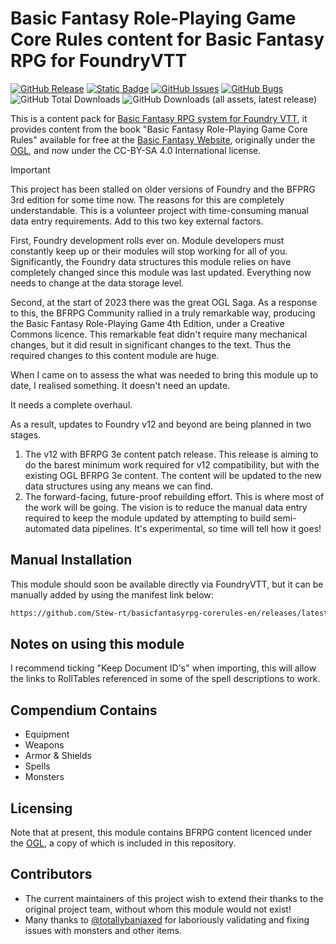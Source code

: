 # Basic Fantasy Role-Playing Game Core Rules content for Basic Fantasy RPG for FoundryVTT

[![GitHub Release](https://img.shields.io/github/v/release/DC23/basicfantasyrpg-corerules-en?label=Release&color=blue&logo=GitHub)](https://github.com/DC23/basicfantasyrpg-corerules-en/releases/latest)
[![Static Badge](https://img.shields.io/badge/Foundry%20Version-9_--_10-orange?logo=foundry-virtual-tabletop)](https://foundryvtt.com/)
[![GitHub Issues](https://img.shields.io/github/issues-raw/DC23/basicfantasyrpg-corerules-en?label=Tasks&logo=GitHub)](https://github.com/DC23/basicfantasyrpg-corerules-en/issues)
[![GitHub Bugs](https://img.shields.io/github/issues-raw/DC23/basicfantasyrpg-corerules-en/bug?logo=GitHub&label=Bugs&color=red)](https://github.com/DC23/basicfantasyrpg-corerules-en/issues?q=is%3Aopen+is%3Aissue+label%3Abug)
![GitHub Total Downloads](https://img.shields.io/github/downloads/DC23/basicfantasyrpg-corerules-en/total?logo=GitHub&label=Downloads)
![GitHub Downloads (all assets, latest release)](https://img.shields.io/github/downloads/DC23/basicfantasyrpg-corerules-en/latest/total?logo=GitHub&label=Downloads%3A%20Latest)

This is a content pack for [Basic Fantasy RPG system for Foundry VTT](https://www.github.com/orffen/basicfantasyrpg), it provides content from the book "Basic Fantasy Role-Playing Game Core Rules" available for free at the [Basic Fantasy Website](https://www.basicfantasy.org/), originally under the [OGL](./LICENSE), and now under the CC-BY-SA 4.0 International license.

> [!IMPORTANT]  
> This project has been stalled on older versions of Foundry and the BFPRG 3rd edition for some time now.
> The reasons for this are completely understandable. This is a volunteer project with time-consuming manual data entry
> requirements. Add to this two key external factors.
>
> First, Foundry development rolls ever on. Module developers must constantly keep up or their modules will stop working for all of you. Significantly, the Foundry data structures this module relies on have completely changed since this module was last updated. Everything now needs to change at the data storage level.
>
> Second, at the start of 2023 there was the great OGL Saga. As a response to this, the BFRPG Community rallied
> in a truly remarkable way, producing the Basic Fantasy Role-Playing Game 4th Edition, under a Creative Commons licence. This remarkable feat didn't require many mechanical changes, but it did result in significant changes to the text. Thus the required changes to this content module are huge.
>
> When I came on to assess the what was needed to bring this module up to date, I realised something. It doesn't need an update.
>
> It needs a complete overhaul.
>
> As a result, updates to Foundry v12 and beyond are being planned in two stages.
>
> 1. The v12 with BFRPG 3e content patch release. This release is aiming to do the barest minimum work required for v12 compatibility, but with the existing OGL BFRPG 3e content. The content will be updated to the new data structures using any means we can find.
> 2. The forward-facing, future-proof rebuilding effort. This is where most of the work will be going. The vision is to reduce the manual data entry required to keep the module updated by attempting to build semi-automated data pipelines. It's experimental, so time will tell how it goes!

## Manual Installation

This module should soon be available directly via FoundryVTT, but it can be manually added by using the manifest link below:

```html
https://github.com/Stew-rt/basicfantasyrpg-corerules-en/releases/latest/download/module.json
```

## Notes on using this module

I recommend ticking "Keep Document ID's" when importing, this will allow the links to RollTables referenced in some of the spell descriptions to work.

## Compendium Contains

* Equipment
* Weapons
* Armor & Shields
* Spells
* Monsters

## Licensing

Note that at present, this module contains BFRPG content licenced under the [OGL](./LICENSE), a copy of which is included in this repository.

## Contributors

* The current maintainers of this project wish to extend their thanks to the original project team, without whom this module would not exist!
* Many thanks to [@totallybanjaxed](https://github.com/totallybanjaxed) for laboriously validating and fixing issues with monsters and other items.
